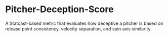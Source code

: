 # Pitcher-Deception-Score
A Statcast-based metric that evaluates how deceptive a pitcher is based on release point consistency, velocity separation, and spin axis similarity.
